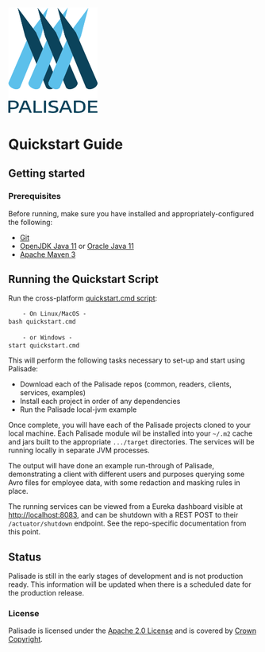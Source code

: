 
<!---
Copyright 2020 Crown Copyright

Licensed under the Apache License, Version 2.0 (the "License");
you may not use this file except in compliance with the License.
You may obtain a copy of the License at

  http://www.apache.org/licenses/LICENSE-2.0

Unless required by applicable law or agreed to in writing, software
distributed under the License is distributed on an "AS IS" BASIS,
WITHOUT WARRANTIES OR CONDITIONS OF ANY KIND, either express or implied.
See the License for the specific language governing permissions and
limitations under the License.
--->

# <img src="logos/logo.svg" width="180">
# Quickstart Guide

## Getting started

### Prerequisites
Before running, make sure you have installed and appropriately-configured the following:
* [Git](https://git-scm.com/downloads)
* [OpenJDK Java 11](https://openjdk.java.net/projects/jdk/11/) or [Oracle Java 11](https://www.oracle.com/java/technologies/javase-jdk11-downloads.html)
* [Apache Maven 3](https://maven.apache.org/download.cgi)

## Running the Quickstart Script
Run the cross-platform [quickstart.cmd script](/quickstart.cmd):

```
    - On Linux/MacOS -
bash quickstart.cmd

    - or Windows -
start quickstart.cmd
```

This will perform the following tasks necessary to set-up and start using Palisade:
* Download each of the Palisade repos (common, readers, clients, services, examples)
* Install each project in order of any dependencies
* Run the Palisade local-jvm example

Once complete, you will have each of the Palisade projects cloned to your local machine.
Each Palisade module wil be installed into your `~/.m2` cache and jars built to the appropriate `.../target` directories.
The services will be running locally in separate JVM processes.

The output will have done an example run-through of Palisade, demonstrating a client with different users and purposes querying some Avro files for employee data, with some redaction and masking rules in place.

The running services can be viewed from a Eureka dashboard visible at [http://localhost:8083](http://localhost:8083), and can be shutdown with a REST POST to their `/actuator/shutdown` endpoint.
See the repo-specific documentation from this point.

## Status
Palisade is still in the early stages of development and is not production ready.
This information will be updated when there is a scheduled date for the production release.

### License
Palisade is licensed under the [Apache 2.0 License](https://www.apache.org/licenses/LICENSE-2.0) and is covered by [Crown Copyright](https://www.nationalarchives.gov.uk/information-management/re-using-public-sector-information/copyright-and-re-use/crown-copyright/).
